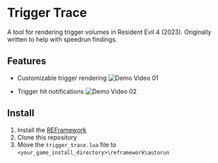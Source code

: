 # Trigger Trace
A tool for rendering trigger volumes in Resident Evil 4 (2023).
Originally written to help with speedrun findings.

## Features

* Customizable trigger rendering
![Demo Video 01](./assets/tt-demo-01.gif)

* Trigger hit notifications 
![Demo Video 02](./assets/tt-demo-02.gif)

## Install
1. Install the [REFramework](https://github.com/praydog/REFramework)
2. Clone this repository
3. Move the `trigger_trace.lua` file to `<your_game_install_directory>\reframework\autorun`